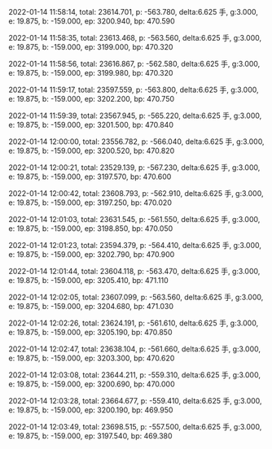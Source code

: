 2022-01-14 11:58:14, total: 23614.701, p: -563.780, delta:6.625 手, g:3.000, e: 19.875, b: -159.000, ep: 3200.940, bp: 470.590

2022-01-14 11:58:35, total: 23613.468, p: -563.560, delta:6.625 手, g:3.000, e: 19.875, b: -159.000, ep: 3199.000, bp: 470.320

2022-01-14 11:58:56, total: 23616.867, p: -562.580, delta:6.625 手, g:3.000, e: 19.875, b: -159.000, ep: 3199.980, bp: 470.320

2022-01-14 11:59:17, total: 23597.559, p: -563.800, delta:6.625 手, g:3.000, e: 19.875, b: -159.000, ep: 3202.200, bp: 470.750

2022-01-14 11:59:39, total: 23567.945, p: -565.220, delta:6.625 手, g:3.000, e: 19.875, b: -159.000, ep: 3201.500, bp: 470.840

2022-01-14 12:00:00, total: 23556.782, p: -566.040, delta:6.625 手, g:3.000, e: 19.875, b: -159.000, ep: 3200.520, bp: 470.820

2022-01-14 12:00:21, total: 23529.139, p: -567.230, delta:6.625 手, g:3.000, e: 19.875, b: -159.000, ep: 3197.570, bp: 470.600

2022-01-14 12:00:42, total: 23608.793, p: -562.910, delta:6.625 手, g:3.000, e: 19.875, b: -159.000, ep: 3197.250, bp: 470.020

2022-01-14 12:01:03, total: 23631.545, p: -561.550, delta:6.625 手, g:3.000, e: 19.875, b: -159.000, ep: 3198.850, bp: 470.050

2022-01-14 12:01:23, total: 23594.379, p: -564.410, delta:6.625 手, g:3.000, e: 19.875, b: -159.000, ep: 3202.790, bp: 470.900

2022-01-14 12:01:44, total: 23604.118, p: -563.470, delta:6.625 手, g:3.000, e: 19.875, b: -159.000, ep: 3205.410, bp: 471.110

2022-01-14 12:02:05, total: 23607.099, p: -563.560, delta:6.625 手, g:3.000, e: 19.875, b: -159.000, ep: 3204.680, bp: 471.030

2022-01-14 12:02:26, total: 23624.191, p: -561.610, delta:6.625 手, g:3.000, e: 19.875, b: -159.000, ep: 3205.190, bp: 470.850

2022-01-14 12:02:47, total: 23638.104, p: -561.660, delta:6.625 手, g:3.000, e: 19.875, b: -159.000, ep: 3203.300, bp: 470.620

2022-01-14 12:03:08, total: 23644.211, p: -559.310, delta:6.625 手, g:3.000, e: 19.875, b: -159.000, ep: 3200.690, bp: 470.000

2022-01-14 12:03:28, total: 23664.677, p: -559.410, delta:6.625 手, g:3.000, e: 19.875, b: -159.000, ep: 3200.190, bp: 469.950

2022-01-14 12:03:49, total: 23698.515, p: -557.500, delta:6.625 手, g:3.000, e: 19.875, b: -159.000, ep: 3197.540, bp: 469.380